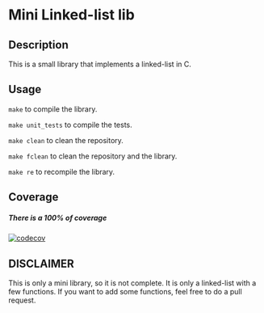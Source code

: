 # Mini Linked-list lib

## Description
This is a small library that implements a linked-list in C.

## Usage
```make``` to compile the library.

```make unit_tests``` to compile the tests.

```make clean``` to clean the repository.

```make fclean``` to clean the repository and the library.

```make re``` to recompile the library.

## Coverage
##### There is a 100% of coverage
[![codecov](https://codecov.io/gh/JGrecLeVrai/mini_linked_list/branch/master/graph/badge.svg?token=93KJYCVHPL)](https://codecov.io/gh/JGrecLeVrai/mini_linked_list)


## DISCLAIMER
This is only a mini library, so it is not complete. It is only a linked-list with a few functions. If you want to add some functions, feel free to do a pull request.
